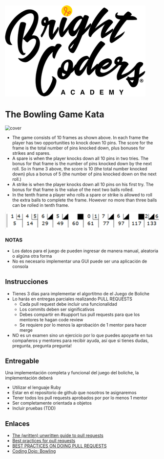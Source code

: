 ![BrightCoders Logo](img/logo-bc.png)

# The Bowling Game Kata
![cover](img/cover.png)

- The game consists of 10 frames as shown above. In each frame the player has two opportunities to knock down 10 pins. The score for the frame is the total number of pins knocked down, plus bonuses for strikes and spares.
- A spare is when the player knocks down all 10 pins in two tries. The bonus for that frame is the number of pins knocked down by the next roll. So in frame 3 above, the score is 10 (the total number knocked down) plus a bonus of 5 (the number of pins knocked down on the next roll.)
- A strike is when the player knocks down all 10 pins on his first try. The bonus for that frame is the value of the next two balls rolled.
- In the tenth frame a player who rolls a spare or strike is allowed to roll the extra balls to complete the frame. However no more than three balls can be rolled in tenth frame.

![Bowling score](img/bowling.png)


### NOTAS
- Los datos para el juego de pueden ingresar de manera manual, aleatoria o algúna otra forma
- No es necesario implementar una GUI puede ser una aplicación de consola

## Instrucciones
- Tienes 3 días para implementar el algortitmo de el Juego de Boliche
- Lo harás en entregas parciales realizando PULL REQUESTS
  - Cada pull request debe incluir una funcionalidad
  - Los commits deben ser significativos
  - Debes compartir en #support tus pull requests para que los mentores te hagan code review
  - Se requiere por lo menos la aprobación de 1 mentor para hacer merge
- NO es un examen sino un ejercicio por lo que puedes apoyarte en tus compañeros y mentores para recibir ayuda, así que si tienes dudas, pregunta, pregunta pregunta!

## Entregable
Una implementación completa y funcional del juego del boliche, la implementación deberá
- Utilizar el lenguaje Ruby
- Estar en el repositorio de github que nosotros te asignaremos
- Tener todos los pull requests aprobados por por lo menos 1 mentor
- Ser completamente orientada a objetos
- Incluir pruebas (TDD)

## Enlaces
- [The (written) unwritten guide to pull requests]()
- [Best practices for pull requests]()
- [BEST PRACTICES ON DOING PULL REQUESTS]()
- [Coding Dojo: Bowling]()
